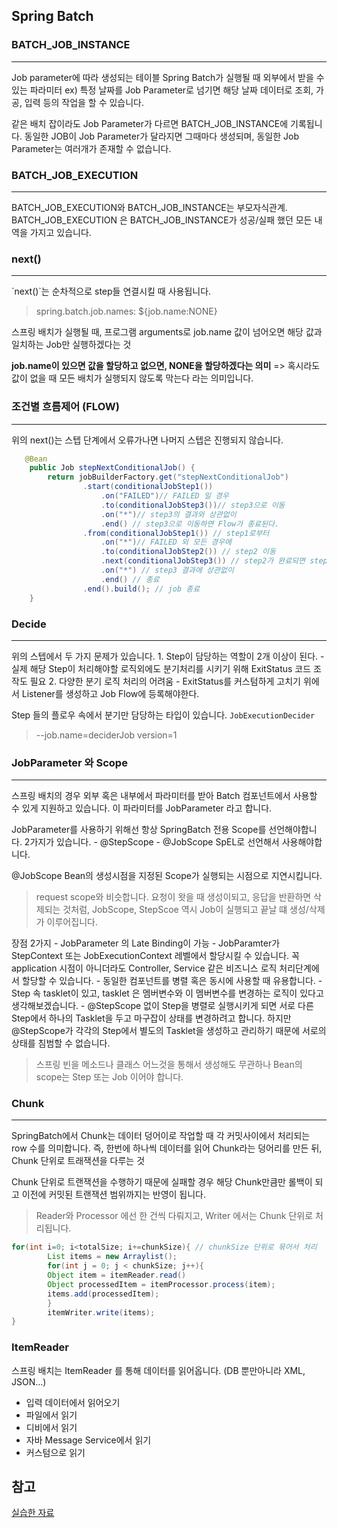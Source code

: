 ## Spring Batch


### BATCH_JOB_INSTANCE
<hr>
Job parameter에 따라 생성되는 테이블
Spring Batch가 실행될 때 외부에서 받을 수 있는 파라미터
ex) 특정 날짜를 Job Parameter로 넘기면 해당 날짜 데이터로 조회, 가공, 입력 등의 작업을 할 수 있습니다.

같은 배치 잡이라도 Job Parameter가 다르면 BATCH_JOB_INSTANCE에 기록됩니다.
동일한 JOB이 Job Parameter가 달라지면 그때마다 생성되며, 동일한 Job Parameter는 여러개가 존재할 수 없습니다.


### BATCH_JOB_EXECUTION
<hr>
BATCH_JOB_EXECUTION와 BATCH_JOB_INSTANCE는 부모자식관계.
BATCH_JOB_EXECUTION 은 BATCH_JOB_INSTANCE가 성공/실패 했던 모든 내역을 가지고 있습니다.



### next()
<hr>
`next()`는 순차적으로 step들 연결시킬 때 사용됩니다.

> spring.batch.job.names: ${job.name:NONE}

스프링 배치가 실행될 때, 프로그램 arguments로 job.name 값이 넘어오면 해당 값과 일치하는 Job만 실행하겠다는 것

<b>job.name이 있으면 값을 할당하고 없으면, NONE을 할당하겠다는 의미</b> => 혹시라도 값이 없을 때 모든 배치가 실행되지 않도록 막는다 라는 의미입니다.

### 조건별 흐름제어 (FLOW)
<hr>
위의 next()는 스텝 단계에서 오류가나면 나머지 스텝은 진행되지 않습니다.

```java
   @Bean
    public Job stepNextConditionalJob() {
        return jobBuilderFactory.get("stepNextConditionalJob")
                .start(conditionalJobStep1())
                    .on("FAILED")// FAILED 일 경우
                    .to(conditionalJobStep3())// step3으로 이동
                    .on("*")// step3의 결과와 상관없이
                    .end() // step3으로 이동하면 Flow가 종료된다.
                .from(conditionalJobStep1()) // step1로부터
                    .on("*")// FAILED 외 모든 경우에
                    .to(conditionalJobStep2()) // step2 이동
                    .next(conditionalJobStep3()) // step2가 완료되면 step3
                    .on("*") // step3 결과에 상관없이
                    .end() // 종료
                .end().build(); // job 종료
    }
```


### Decide
<hr>
위의 스텝에서 두 가지 문제가 있습니다.
1. Step이 담당하는 역할이 2개 이상이 된다.
    - 실제 해당 Step이 처리해야할 로직외에도 분기처리를 시키기 위해 ExitStatus 코드 조작도 필요
2. 다양한 분기 로직 처리의 어려움
    - ExitStatus를 커스텀하게 고치기 위에서 Listener를 생성하고 Job Flow에 등록해야한다.

Step 들의 플로우 속에서 분기만 담당하는 타입이 있습니다.
`JobExecutionDecider`

> --job.name=deciderJob version=1



### JobParameter 와 Scope
<hr>

스프링 배치의 경우 외부 혹은 내부에서 파라미터를 받아 Batch 컴포넌트에서 사용할 수 있게 지원하고 있습니다.
이 파라미터를 JobParameter 라고 합니다.

JobParameter를 사용하기 위해선 항상 SpringBatch 전용 Scope를 선언해야합니다.
2가지가 있습니다.
    - @StepScope
    - @JobScope
SpEL로 선언해서 사용해야합니다.

@JobScope Bean의 생성시점을 지정된 Scope가 실행되는 시점으로 지연시킵니다.
> request scope와 비슷합니다. 요청이 왓을 때 생성이되고, 응답을 반환하면 삭제되는 것처럼, JobScope, StepScoe 역시 Job이 실행되고 끝날 떄 생성/삭제가 이루어집니다.

장점 2가지
    - JobParameter 의 Late Binding이 가능
        - JobParamter가 StepContext 또는 JobExecutionContext 레벨에서 할당시킬 수 있습니다. 꼭 application 시점이 아니더라도 Controller, Service 같은 비즈니스 로직 처리단계에서 할당할 수 있습니다.
    - 동일한 컴포넌트를 병렬 혹은 동시에 사용할 때 유용합니다.
        - Step 속 tasklet이 있고, tasklet 은 멤버변수와 이 멤버변수를 변경하는 로직이 있다고 생각해보겠습니다.
        - @StepScope 없이 Step을 병렬로 실행시키게 되면 서로 다른 Step에서 하나의 Tasklet을 두고 마구잡이 상태를 변경하려고 합니다. 하지만 @StepScope가 각각의 Step에서 별도의 Tasklet을 생성하고 관리하기 때문에 서로의 상태를 침범할 수 없습니다.


> 스프링 빈을 메소드나 클래스 어느것을 통해서 생성해도 무관하나 Bean의 scope는 Step 또는 Job 이어야 합니다.

### Chunk
<hr>
SpringBatch에서 Chunk는 데이터 덩어이로 작업할 때 각 커밋사이에서 처리되는 row 수를 의미합니다.
즉, 한번에 하나씩 데이터를 읽어 Chunk라는 덩어리를 만든 뒤, Chunk 단위로 트래잭션을 다루는 것

Chunk 단위로 트랜잭션을 수행하기 때문에 실패할 경우 해당 Chunk만큼만 롤백이 되고  이전에 커밋된 트랜잭션 범위까지는 반영이 됩니다.

> Reader와 Processor 에선 한 건씩 다뤄지고, Writer 에서는 Chunk 단위로 처리됩니다.
```java
for(int i=0; i<totalSize; i+=chunkSize){ // chunkSize 단위로 묶어서 처리
        List items = new Arraylist();
        for(int j = 0; j < chunkSize; j++){
        Object item = itemReader.read()
        Object processedItem = itemProcessor.process(item);
        items.add(processedItem);
        }
        itemWriter.write(items);
}
```


### ItemReader
스프링 배치는 ItemReader 를 통해 데이터를 읽어옵니다. (DB 뿐만아니라 XML, JSON...)
- 입력 데이터에서 읽어오기
- 파일에서 읽기
- 디비에서 읽기
- 자바 Message Service에서 읽기
- 커스텀으로 읽기




## 참고
[실습한 자료](https://jojoldu.tistory.com/)